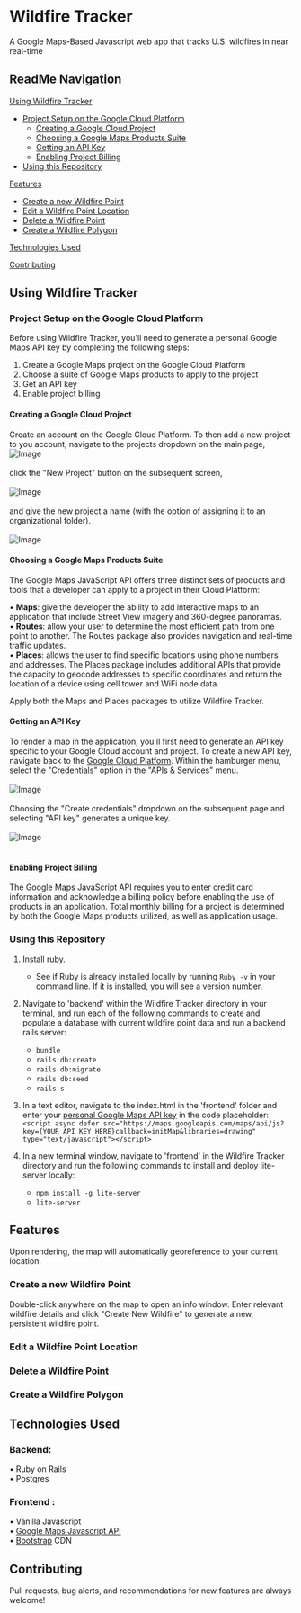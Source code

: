 # Wildfire Tracker
A Google Maps-Based Javascript web app that tracks U.S. wildfires in near real-time

## ReadMe Navigation
[Using Wildfire Tracker](#using-wildfire-tracker)</br>
   - [Project Setup on the Google Cloud Platform](#project-setup-on-the-google-cloud-platform)</br>
      - [Creating a Google Cloud Project](#creating-a-google-cloud-project)</br>
      - [Choosing a Google Maps Products Suite](#choosing-a-google-maps-products-suite)</br>
      - [Getting an API Key](#getting-an-api-key)</br>
      - [Enabling Project Billing](#enabling-project-billing)</br>
   - [Using this Repository](#using-this-repository)</br>

[Features](#features)</br>
   - [Create a new Wildfire Point](#create-a-new-wildfire-point)</br>
   - [Edit a Wildfire Point Location](#edit-a-wildfire-point-location)</br>
   - [Delete a Wildfire Point](#delete-a-wildfire-point)</br>
   - [Create a Wildfire Polygon](#create-a-wildfire-polygon)

[Technologies Used](#technologies-used)</br>

[Contributing](#contributing)


## Using Wildfire Tracker

### Project Setup on the Google Cloud Platform
Before using Wildfire Tracker, you'll need to generate a personal Google Maps API key by completing the following steps:
1. Create a Google Maps project on the Google Cloud Platform
2. Choose a suite of Google Maps products to apply to the project
3. Get an API key
4. Enable project billing

#### Creating a Google Cloud Project
Create an account on the Google Cloud Platform. To then add a new project to you account, navigate to the projects dropdown on the main page, </br>
![Image](https://github.com/lukemenard/Wildfire-Tracker/blob/master/Wildfire-Tracker/Assets/Images/Image1.png) </br>
</br>
click the "New Project" button on the subsequent screen, </br>
</br>
![Image](https://github.com/lukemenard/Wildfire-Tracker/blob/master/Wildfire-Tracker/Assets/Images/Image2.png) </br>
</br>
and give the new project a name (with the option of assigning it to an organizational folder). </br>
</br>
![Image](https://github.com/lukemenard/Wildfire-Tracker/blob/master/Wildfire-Tracker/Assets/Images/Image3.png) </br>

#### Choosing a Google Maps Products Suite
The Google Maps JavaScript API offers three distinct sets of products and tools that a developer can apply to a project in their Cloud Platform:

  • **Maps**: give the developer the ability to add interactive maps to an application that include Street View imagery and 360-degree panoramas.</br>
  • **Routes**: allow your user to determine the most efficient path from one point to another. The Routes package also provides navigation and real-time traffic updates.</br>
  • **Places**: allows the user to find specific locations using phone numbers and addresses. The Places package includes additional APIs that provide the capacity to geocode addresses to specific coordinates and return the location of a device using cell tower and WiFi node data.</br>

Apply both the Maps and Places packages to utilize Wildfire Tracker.

#### Getting an API Key
To render a map in the application, you'll first need to generate an API key specific to your Google Cloud account and project. To create a new API key, navigate back to the [Google Cloud Platform](https://cloud.google.com/console/google/maps-apis/overview). Within the hamburger menu, select the "Credentials" option in the "APIs & Services" menu.</br>
</br>
![Image](https://github.com/lukemenard/Wildfire-Tracker/blob/master/Wildfire-Tracker/Assets/Images/Image4.png)</br>
</br>
Choosing the "Create credentials" dropdown on the subsequent page and selecting "API key" generates a unique key.</br>
</br>
![Image](https://github.com/lukemenard/Wildfire-Tracker/blob/master/Wildfire-Tracker/Assets/Images/Image5.png)</br>
</br>

#### Enabling Project Billing
The Google Maps JavaScript API requires you to enter credit card information and acknowledge a billing policy before enabling the use of products in an application. Total monthly billing for a project is determined by both the Google Maps products utilized, as well as application usage.

### Using this Repository
1. Install [ruby](https://www.ruby-lang.org/en/documentation/installation/). 
   - See if Ruby is already installed locally by running `Ruby -v` in your command line. If it is installed, you will see a version number.

2. Navigate to 'backend' within the Wildfire Tracker directory in your terminal, and run each of the following commands to create and populate a database with current wildfire point data and run a backend rails server:
   - `bundle`
   - `rails db:create`
   - `rails db:migrate`
   - `rails db:seed`
   - `rails s`
 
 3. In a text editor, navigate to the index.html in the 'frontend' folder and enter your [personal Google Maps API key](#getting-an-api-key) in the code placeholder:</br>
 ```<script async defer src="https://maps.googleapis.com/maps/api/js?key={YOUR API KEY HERE}callback=initMap&libraries=drawing" type="text/javascript"></script>```
 
 4. In a new terminal window, navigate to 'frontend' in the Wildfire Tracker directory and run the followiing commands to install and deploy lite-server locally:
    - `npm install -g lite-server`
    - `lite-server`

## Features
Upon rendering, the map will automatically georeference to your current location. </br>
### Create a new Wildfire Point
Double-click anywhere on the map to open an info window. Enter relevant wildfire details and click "Create New Wildfire" to generate a new, persistent wildfire point.</br>
### Edit a Wildfire Point Location

### Delete a Wildfire Point

### Create a Wildfire Polygon

## Technologies Used
  ### Backend:
   • Ruby on Rails</br>
   • Postgres

### Frontend :
   • Vanilla Javascript</br>
   • [Google Maps Javascript API](https://developers.google.com/maps/documentation/javascript/tutorial)</br>
   • [Bootstrap](https://getbootstrap.com/) CDN

## Contributing
Pull requests, bug alerts, and recommendations for new features are always welcome!
